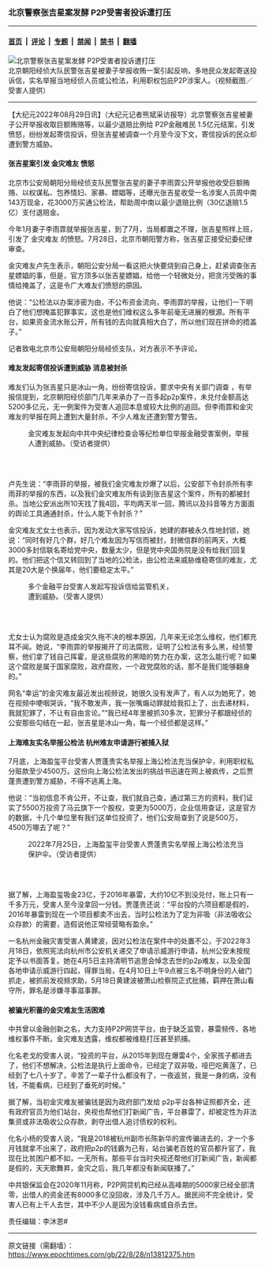 ### 北京警察张吉星案发酵 P2P受害者投诉遭打压

---

#### [首页](../../../..?n13812375) &nbsp;|&nbsp; [评论](../../../../../epoch-comment?n13812375) &nbsp;|&nbsp; [专题](../../../../../epoch-special?n13812375) &nbsp;|&nbsp; [禁闻](../../../../../epoch-news?n13812375) &nbsp;|&nbsp; [禁书](../../../../../books?n13812375) &nbsp;|&nbsp; [翻墙](https://github.com/gfw-breaker/nogfw/blob/master/README.md?n13812375)


<div><img alt="北京警察张吉星案发酵 P2P受害者投诉遭打压" class="attachment-djy_600_400 size-djy_600_400 wp-post-image" src="https://i.epochtimes.com/assets/uploads/2022/08/id13812491-0829-4-600x400.png"/>
<div class="caption">
 北京朝阳经侦大队民警张吉星被妻子举报收贿一案引起反响，多地民众发起寄送投诉信，实名举报当地经侦人员或公检法，利用职权包庇P2P涉案人。（视频截图／受害人提供）
</div></div><hr/><div class="post_content" id="artbody" itemprop="articleBody">
 <!-- article content begin -->
 <p>
  【大纪元2022年08月29日讯】（大纪元记者熊斌采访报导）北京警察张吉星被妻子公开举报收取巨额贿赂等，以最少退赔比例给
  <ok href="https://www.epochtimes.com/gb/tag/p2p%E9%87%91%E8%9E%8D%E9%9A%BE%E6%B0%91.html">
   P2P金融难民
  </ok>
  1.5亿元结案，引发愤怒，纷纷发起寄信投诉，但张吉星被调查一个月至今没下文，寄信投诉的民众却遭到警方威胁。
 </p>
 <h4>
  张吉星案引发
  <ok href="https://www.epochtimes.com/gb/tag/%E9%87%91%E7%81%BE%E9%9A%BE%E5%8F%8B.html">
   金灾难友
  </ok>
  愤怒
 </h4>
 <p>
  北京市公安局朝阳分局经侦支队民警张吉星的妻子李雨霏公开举报他收受巨额贿赂、以权谋私、包养情妇、家暴、嫖娼等，还曝光张吉星收受一名涉案人员周中南143万现金，花3000万买通公检法，帮助周中南以最少退赔比例（30亿退赔1.5亿）支付退赔金。
 </p>
 <p>
  今年1月妻子李雨霏就举报张吉星，到了7月，当局都置之不理，张吉星照样上班，引发了
  <ok href="https://www.epochtimes.com/gb/tag/%E9%87%91%E7%81%BE%E9%9A%BE%E5%8F%8B.html">
   金灾难友
  </ok>
  的愤怒。7月28日，北京市朝阳警方称，张吉星正接受纪委纪律审查。
 </p>
 <p>
  金灾难友卢先生表示，朝阳公安分局一看这把火快要烧到自己身上，赶紧调查张吉星嫖娼的事，但是，官方顶多以张吉星嫖娼，给他一个轻微处分，把贪污受贿的事情给掩盖了，这是令广大难友们愤怒的原因。
 </p>
 <p>
  他说：“公检法以办案涉密为由，不公布资金流向，李雨霏的举报，让他们一下明白了他们想掩盖犯罪事实，这也是他们维权这么多年前毫无进展的根源。所有平台，如果资金流水账公开，所有钱的去向就真相大白了，所以他们现在拼命的捂盖子。”
 </p>
 <p>
  记者致电北京市公安局朝阳分局经侦支队，对方表示不予评论。
 </p>
 <h4>
  难友发起寄信投诉遭到威胁 消息被封杀
 </h4>
 <p>
  难友们认为张吉星只是冰山一角，纷纷寄信投诉，要求中央有关部门调查 ，有举报信提到，北京朝阳经侦部门几年来承办了一百多起p2p案件，未兑付金额高达5200多亿元，无一例案件为受害人追回本息或较大比例的追回。但李雨霏和金灾难友的举报在网上遭到大量封杀，不少人难友还遭到警方警告。
 </p>
 <figure aria-describedby="caption-attachment-13812406" class="wp-caption aligncenter" id="attachment_13812406" style="width: 450px">
  <ok href="https://i.epochtimes.com/assets/uploads/2022/08/id13812406-0829-1.jpg" target="_blank">
   <img alt="" class="size-medium wp-image-13812406" src="https://i.epochtimes.com/assets/uploads/2022/08/id13812406-0829-1-450x489.jpg"/>
  </ok>
  <br/><figcaption class="wp-caption-text" id="caption-attachment-13812406">
   金灾难友发起向中共中央纪律检查会等纪检单位举报金融受害案例，举报人遭到威胁。（受访者提供）
  </figcaption><br/>
 </figure><br/>
 <p>
  卢先生说：“李雨菲的举报，被我们金灾难友炒爆了以后，公安部下令封杀所有李雨菲的举报的东西，以及我们金灾难友所有谈到张吉星这个案件，所有的都被封杀。当地公安派出所10天找了我4回，平均两天半一回，腾讯以及抖音等方方面面的舆论工具通通封杀，什么人能下令封杀？”
 </p>
 <p>
  金灾难友尤女士也表示，因为发动大家写信投诉，她建的群被永久性地封锁，她说：“同时有好几个群，好几个难友因为写信而被封，封微信群的前两天，大概3000多封信联名寄给党中央，数量太少，但是党中央国务院是没有给我们回复的。他们把这个信又转回到了当地的公检法，由公检法来威胁维稳寄信的难友，尤其是20大是个换届年，他们要稳定太平。”
 </p>
 <figure aria-describedby="caption-attachment-13812473" class="wp-caption aligncenter" id="attachment_13812473" style="width: 300px">
  <ok href="https://i.epochtimes.com/assets/uploads/2022/08/id13812473-0829-3.png" target="_blank">
   <img alt="" class="size-small wp-image-13812473" src="https://i.epochtimes.com/assets/uploads/2022/08/id13812473-0829-3-300x450.png"/>
  </ok>
  <br/><figcaption class="wp-caption-text" id="caption-attachment-13812473">
   多个金融平台受害人发起写投诉信给监管机关，遭到威胁。（受害人提供）
  </figcaption><br/>
 </figure><br/>
 <p>
  尤女士认为腐败是造成金灾久拖不决的根本原因，几年来无论怎么维权，他们都充耳不闻。她说，“李雨霏的举报揭开了司法腐败，证明了公检法有多么黑，经侦警察，他们拿了钱自己挥霍，是这些腐败的黑暗的势力在办案，这怎么能行呢？如果这个腐败是属于国家腐败，政府腐败，一个政党腐败的话，那不是我们能够翻身的。”
 </p>
 <p>
  网名“幸运”的金灾难友最近发出视频说，她很久没有发声了，有人以为她死了，她在视频中哽咽哭诉，“我不敢发声，我一张嘴煽动罪就给我扣上了，出去递材料，我就犯罪了，不让有自由言论。”“我已经4年里被抓30多次，犯罪分子都跟经侦的公安那些勾结在一起，张吉星是冰山一角，每一个经侦都是这样。”
 </p>
 <h4>
  上海难友实名举报公检法 杭州难友申请游行被捕入狱
 </h4>
 <p>
  7月底，上海盈玺平台受害人贾蓬贵实名举报上海公检法充当保护伞，利用职权私分赃款至少4500万。这份向上海公检法发出的挑战书迅速在网上被疯传，之后贾蓬贵遭到警方威胁，不得不逃离上海。
 </p>
 <p>
  他说：“当初信息不肯公开，不让查，我们就自己查，通过第三方的资料，我们证实了5500万投资了马云旗下一个股权，变更为5000万，企业信用查证，这是官方的数据，十几个单位里有我们这单位投资了，他们公安局查到了说是500万，4500万哪去了呢？”
 </p>
 <figure aria-describedby="caption-attachment-13812420" class="wp-caption aligncenter" id="attachment_13812420" style="width: 450px">
  <ok href="https://i.epochtimes.com/assets/uploads/2022/08/id13812420-0829-2.png" target="_blank">
   <img alt="" class="size-medium wp-image-13812420" src="https://i.epochtimes.com/assets/uploads/2022/08/id13812420-0829-2-450x427.png"/>
  </ok>
  <br/><figcaption class="wp-caption-text" id="caption-attachment-13812420">
   2022年7月25日，上海盈玺平台受害人贾蓬贵实名举报上海公检法充当保护伞。（受访者提供）
  </figcaption><br/>
 </figure><br/>
 <p>
  据了解，上海盈玺吸金23亿，于2016年暴雷，大约10亿不到没兑付，账上只有一千多万元，受害人至今没拿回一分钱。贾蓬贵还说：“平台投的六项目都是假的， 2016年暴雷到现在一个项目都卖不出去，当时公检法为了定为非吸（非法吸收公众存款）的需要，造假说他正常经营略有盈余。”
 </p>
 <p>
  一名杭州金融灾害受害人黄建波，因对公检法在案件中的处置不公，于2022年3月18日，依照宪法向杭州市公安机关递交了申请示威游行申请，杭州公安未按规定予以书面答复。她在4月5日主持清明节追思会悼念去世的p2p难友，以及全国各地申请示威游行四起，得罪当局，在4月10日上午9点被三名不明身份的人破门抓走，被抓前发视频求助，5月18日黄建波被萧山检察院正式批捕，羁押在萧山看守所，罪名是涉嫌寻事滋事罪。
 </p>
 <p>
  <center>
  </center>
  <center>
  </center>
 </p>
 <h4>
  被骗光积蓄的金灾难友生活困难
 </h4>
 <p>
  中共曾以金融创新之名，大力支持P2P网贷平台，由于缺乏监管，暴雷频传，各地维权事件不断。金灾难友透露，维权都被维稳打压甚至抓捕。
 </p>
 <p>
  化名老戈的受害人说，“投资的平台，从2015年到现在爆雷4个，全家孩子都进去了，他们不想解决，公检法是执行上面命令，已经定了双非吸，哑巴吃黄莲了，已经到了七八十岁了，辛苦了一辈子什么都没有了，一夜返贫，我是一身的病，没有钱，不能看病，已经到了垂死的时候。”
 </p>
 <p>
  据了解，当初金灾难友被骗钱是因为政府部门发给 p2p平台各种证照都齐全，还有政府官员为他们站台，央视也帮他们打新闻广告，平台暴雷了，却被定性为非法集资或非法吸收公众存款，剥夺出借人追讨债权的权利。
 </p>
 <p>
  化名小杨的受害人说，“我是2018被杭州副市长陈新华的宣传骗进去的，才一个多月钱就拿不出来了，政府把p2p的钱霸为己有，站台骗老百姓的官员都升官了，我现在比贫困户都不如，一无所有。那些平台当时央视还帮他们打新闻广告，新闻都是假的，天天歌舞昇，金灾之后，我几年都没有新闻联播了。”
 </p>
 <p>
  中共银保监会在2020年11月称，P2P网贷机构已经从高峰期的5000家已经全部清零，出借人的资金还有8000多亿没回收，涉及几千万人。据民间不完全统计，受害人已有上千人去世，其中不少人是因为没钱看病或自杀去世。
 </p>
 <p>
  <center>
  </center>
  责任编辑：李沐恩#
 </p>
 <!-- article content end -->
 <div id="below_article_ad">
 </div>
</div>


---

原文链接（需翻墙）：https://www.epochtimes.com/gb/22/8/28/n13812375.htm